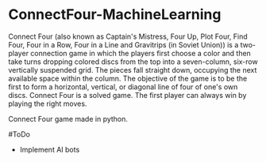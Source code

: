 # ConnectFour-MachineLearning
Connect Four (also known as Captain's Mistress, Four Up, Plot Four, Find Four, Four in a Row, Four in a Line and Gravitrips (in Soviet Union)) is a two-player connection game in which the players first choose a color and then take turns dropping colored discs from the top into a seven-column, six-row vertically suspended grid. The pieces fall straight down, occupying the next available space within the column. The objective of the game is to be the first to form a horizontal, vertical, or diagonal line of four of one's own discs. Connect Four is a solved game. The first player can always win by playing the right moves.

Connect Four game made in python.

#ToDo
- Implement AI bots 
